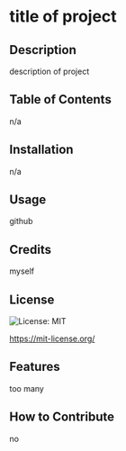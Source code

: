 # title of project

## Description

description of project

## Table of Contents

n/a

## Installation

n/a

## Usage

github

## Credits

myself

## License

![License: MIT](https://img.shields.io/badge/License-MIT-yellow.svg)
    
https://mit-license.org/

## Features

too many

## How to Contribute

no

